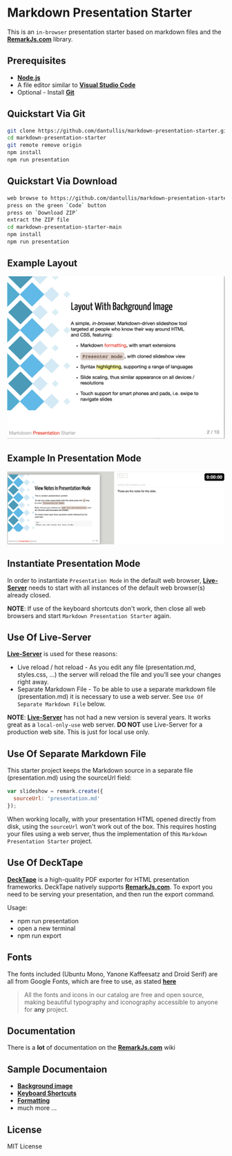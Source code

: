 # Markdown Presentation Starter
This is an `in-browser` presentation starter based on markdown files and the **[RemarkJs.com](https://www.remarkjs.com)** library.

## Prerequisites
- **[Node.js](https://nodejs.org/en/download/)**  
- A file editor similar to **[Visual Studio Code](https://code.visualstudio.com/download)**
- Optional - Install **[Git](https://git-scm.com/downloads)**    

## Quickstart Via Git
```bash
git clone https://github.com/dantullis/markdown-presentation-starter.git
cd markdown-presentation-starter
git remote remove origin
npm install
npm run presentation
```

## Quickstart Via Download
```bash
web browse to https://github.com/dantullis/markdown-presentation-starter
press on the green `Code` button 
press on `Download ZIP`
extract the ZIP file
cd markdown-presentation-starter-main
npm install
npm run presentation
```

## Example Layout
![Example](public/assets/images/example.png)

## Example In Presentation Mode
![Example Presentation](public/assets/images/example-presentation.png)

## Instantiate Presentation Mode 
In order to instantiate `Presentation Mode` in the default web browser, **[Live-Server](https://github.com/tapio/live-server)** needs to start with all instances of the default web browser(s) already closed.

**NOTE**: If use of the keyboard shortcuts don't work, then close all web browsers and start `Markdown Presentation Starter` again.

## Use Of Live-Server
**[Live-Server](https://github.com/tapio/live-server)** is used for these reasons:
* Live reload / hot reload - As you edit any file (presentation.md, styles.css, ...) the server will reload the file and you’ll see your changes right away.
* Separate Markdown File - To be able to use a separate markdown file (presentation.md) it is necessary to use a web server. See `Use Of Separate Markdown File` below.

**NOTE**: **[Live-Server](https://github.com/tapio/live-server)** has not had a new version is several years. It works great as a `local-only-use` web server. **DO NOT** use Live-Server for a production web site. This is just for local use only. 

## Use Of Separate Markdown File
This starter project keeps the Markdown source in a separate file (presentation.md) using the sourceUrl field:
```JavaScript
var slideshow = remark.create({
  sourceUrl: 'presentation.md'
});
```

When working locally, with your presentation HTML opened directly from disk, using the `sourceUrl` won't work out of the box. This requires hosting your files using a web server, thus the implementation of this `Markdown Presentation Starter` project.

## Use Of DeckTape 
**[DeckTape](https://github.com/astefanutti/decktape)** is a high-quality PDF exporter for HTML presentation frameworks. DeckTape natively supports **[RemarkJs.com](https://www.remarkjs.com)**. To export you need to be serving your presentation, and then run the export command.

Usage:
* npm run presentation
* open a new terminal
* npm run export 

## Fonts
The fonts included (Ubuntu Mono, Yanone Kaffeesatz and Droid Serif) are all from Google Fonts, which are free to use, as stated **[here](https://fonts.google.com/about)**

>All the fonts and icons in our catalog are free and open source, making beautiful typography and iconography accessible to anyone for **any** project.

## Documentation
There is a **lot** of documentation on the **[RemarkJs.com](https://github.com/gnab/remark/wiki)** wiki

## Sample Documentaion
* **[Background image](https://github.com/gnab/remark/wiki/Markdown#background-image)**
* **[Keyboard Shortcuts](https://github.com/gnab/remark/wiki/Keyboard-shortcuts)**
* **[Formatting](https://github.com/gnab/remark/wiki/Formatting)**
* much more ...

## License
MIT License

